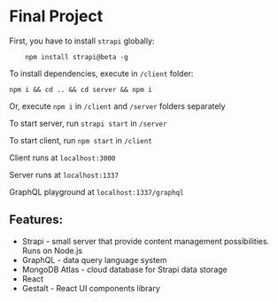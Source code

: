 # Final Project

First, you have to install `strapi` globally:

		npm install strapi@beta -g

To install dependencies, execute in `/client` folder:


    npm i && cd .. && cd server && npm i


Or, execute `npm i` in `/client` and `/server` folders separately


To start server, run `strapi start` in `/server`

To start client, run `npm start` in `/client`

Client runs at `localhost:3000`

Server runs at `localhost:1337`

GraphQL playground at `localhost:1337/graphql`

## Features:
- Strapi - small server that provide content management possibilities. Runs on Node.js
- GraphQL - data query language system
- MongoDB Atlas - cloud database for Strapi data storage
- React
- Gestalt - React UI components library